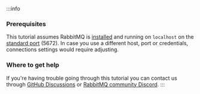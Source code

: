 :::info
### Prerequisites

This tutorial assumes RabbitMQ is [installed](/docs/download) and running on
`localhost` on the [standard port](/docs/networking#ports) (5672). In case you
use a different host, port or credentials, connections settings would require
adjusting.

### Where to get help

If you're having trouble going through this tutorial you can contact us
through [GitHub Discussions](https://github.com/rabbitmq/rabbitmq-server/discussions) or [RabbitMQ community Discord](https://www.rabbitmq.com/discord).
:::
